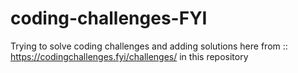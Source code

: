# coding-challenges-FYI
Trying to solve coding challenges and adding solutions here from :: https://codingchallenges.fyi/challenges/ in this repository 
